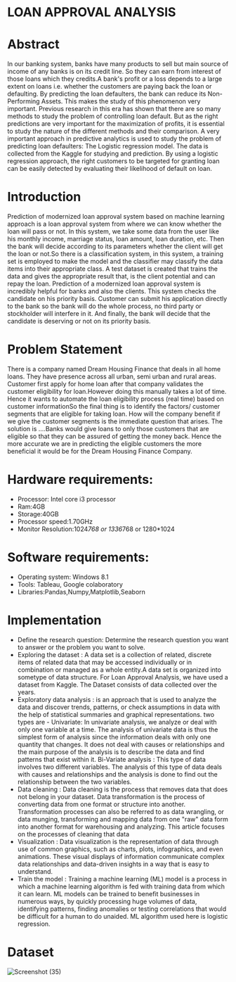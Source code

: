 # LOAN APPROVAL ANALYSIS
# Abstract
In our banking system, banks have many products to sell but main source of income of any banks is on its credit line. So they can earn from interest of those loans which they credits.A bank's profit or a loss depends to a large extent on loans i.e. whether the customers are paying back the loan or defaulting. By predicting the loan defaulters, the bank can reduce its Non- Performing Assets. This makes the study of this phenomenon very important. Previous research in this era has shown that there are so many methods to study the problem of controlling loan default. But as the right predictions are very important for the maximization of profits, it is essential to study the nature of the different methods and their comparison. A very important approach in predictive analytics is used to study the problem of predicting loan defaulters: The Logistic regression model. The data is collected from the Kaggle for studying and prediction. By using a logistic regression approach, the right customers to be targeted for granting loan can be easily detected by evaluating their likelihood of default on loan. 

# Introduction
Prediction of modernized loan approval system based on machine learning approach is a loan approval system from where we can know whether the loan will pass or not. In this system, we take some data from the user like his monthly income, marriage status, loan amount, loan duration, etc. Then the bank will decide according to its parameters whether the client will get the loan or not.So there is a classification system, in this system, a training set is employed to make the model and the classifier may classify the data items into their appropriate class. A test dataset is created that trains the data and gives the appropriate result that, is the client potential and can repay the loan. Prediction of a modernized loan approval system is incredibly helpful for banks and also the clients. This system checks the candidate on his priority basis. Customer can submit his application directly to the bank so the bank will do the whole process, no third party or stockholder will interfere in it. And finally, the bank will decide that the candidate is deserving or not on its priority basis.

# Problem Statement
There is a company named Dream Housing Finance that deals in all home loans. They have presence across all urban, semi urban and rural areas. Customer first apply for home loan after that company validates the customer eligibility for loan.However doing this manually takes a lot of time. Hence it wants to automate the loan eligibility process (real time) based on customer informationSo the final thing is to identify the factors/ customer segments that are eligible for taking loan. How will the company benefit if we give the customer segments is the immediate question that arises. The solution is ….Banks would give loans to only those customers that are eligible so that they can be assured of getting the money back. Hence the more accurate we are in predicting the eligible customers the more beneficial it would be for the Dream Housing Finance Company.

# Hardware requirements:
- Processor: Intel core i3 processor
- Ram:4GB
- Storage:40GB
- Processor speed:1.70GHz
- Monitor Resolution:1024*768 or 1336*768 or 1280*1024
# Software requirements:
- Operating system: Windows 8.1
- Tools: Tableau, Google colaboratory
- Libraries:Pandas,Numpy,Matplotlib,Seaborn

# Implementation
- Define the research question: Determine the research question you want to answer or the problem you want to solve.
- Exploring the dataset : A data set is a collection of related, discrete items of related data that may be accessed individually or in combination or managed as a whole entity.A data set is organized into sometype of data structure. For Loan Approval Analysis, we have used a dataset from Kaggle. The Dataset consists of data collected over the years.
- Exploratory data analysis :  is an approach that is used to analyze the data and discover trends, patterns, or check assumptions in data with the help of statistical summaries and graphical representations. two types are -
Univariate: In univariate analysis, we analyze or deal with only one variable at a time. The analysis of univariate data is thus the simplest form of analysis since the information deals with only one quantity that changes. It does not deal with causes or relationships and the main purpose of the analysis is to describe the data and find patterns that exist within it.
Bi-Variate analysis : This type of data involves two different variables. The analysis of this type of data deals with causes and relationships and the analysis is done to find out the relationship between the two variables.
- Data cleaning : Data cleaning is the process that removes data that does not belong in your dataset. Data transformation is the process of converting data from one format or structure into another. Transformation processes can also be referred to as data wrangling, or data munging, transforming and mapping data from one "raw" data form into another format for warehousing and analyzing. This article focuses on the processes of cleaning that data
- Visualization : Data visualization is the representation of data through use of common graphics, such as charts, plots, infographics, and even animations. These visual displays of information communicate complex data relationships and data-driven insights in a way that is easy to understand.
- Train the model : Training a machine learning (ML) model is a process in which a machine learning algorithm is fed with training data from which it can learn. ML models can be trained to benefit businesses in numerous ways, by quickly processing huge volumes of data, identifying patterns, finding anomalies or testing correlations that would be difficult for a human to do unaided. ML algorithm used here is logistic regression.
# Dataset 

![Screenshot (35)](https://github.com/shamitha29/loan_approval_analysis/assets/76781942/09f35f0a-2174-4cb8-82c1-8e51f58870d2)


